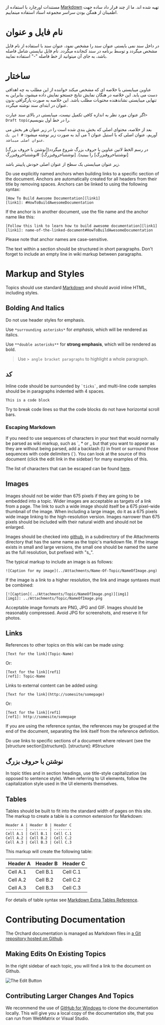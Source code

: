 مستندات اورچارد با استفاده از [Markdown](http://daringfireball.net/projects/markdown/) تهیه شده اند.
ما از چند قرار داد ساده جهت اطمینان از همگن بودن سراسر مجموعه اسناد استفاده مینماییم.

# نام فایل و عنوان

در داخل سند نمی بایستی عنوان سند را مشخص نمود، عنوان سند با استفاده از نام فایل مشخص میگردد و توسط برنامه در سند کنجانده میگردد.
نام فایل نبایستی شامل فاصله باشد، به جای آن میتوانید از خط فاصله "-" استفاده نمایید.


# ساختار

عناوین میبایستی با خلاصه ای که مشخص میکند خواننده از این مطلب به چه اهدافی دست می یابد.
این خلاصه در هنگان نمایش نتایج جستجو نمایش داده میشود، بنابراین به تنهایی میبایستی نشاندهنده محتویات مطلب باشد.
این خلاصه به صورت پارگرافی بدون عنوان در ابتدای سند نوشته میگردد.

اگر عنوان مورد نظر به اندازه کافی تکمیل نیست، میبایستی در بالای سند عبارت`> Draft topic`را در خط اول بنویسیم.

بعد از خلاصه، محتوای اصلی که بخش بندی شده است را در زیر عنوان هر بخش می آوریم، عنوان اصلی که با استیل عنوان 1 می آید به صورت زیر نوشته میشود:
`# این یک عنوان اصلی میباشد`.

در رسم الخط لاتین عناوین با حروف بزرگ شروع میگردد([نوشتن با حروف بزرگ][نوشتنباحروفبزرگ] را ببینید).
[نوشتنباحروفبزرگ]: #نوشتنباحروفبزرگ

زیر عنوان میبایستی یک سطح از عنوان اصلی خودش پایینتر باشد.

Do use explicitly named anchors when building links to a specific section of the document.
Anchors are automatically created for all headers from their title by removing spaces.
Anchors can be linked to using the following syntax:

    [How To Build Awesome Documentation][link1]
    [link1]: #HowToBuildAwesomeDocumentation

If the anchor is in another document, use the file name and the anchor name like this:

    [Follow this link to learn how to build awesome documentation][link1]
    [link1]: name-of-the-linked-document#HowToBuildAwesomeDocumentation

Please note that anchor names are case-sensitive.

The text within a section should be structured in short paragraphs. Don't forget to include an empty line in wiki markup between paragraphs.

# Markup and Styles

Topics should use standard [Markdown](http://daringfireball.net/projects/markdown/) and should avoid inline HTML, including styles.

## Bolding And Italics

Do not use header styles for emphasis.

Use `*surrounding asterisks*` for *emphasis*, which will be rendered as italics.

Use `**double asterisks**` for **strong emphasis**, which will be rendered as bold.

> Use `> angle bracket paragraphs` to highlight a whole paragraph.

## کد

Inline code should be surrounded by `` `ticks` ``, and multi-line code samples should be in paragraphs indented with 4 spaces.

    This is a code block

Try to break code lines so that the code blocks do not have horizontal scroll bars.

### Escaping Markdown

If you need to use sequences of characters in your text that would normally be parsed as wiki markup, such as \`, \* or \_
but that you want to appear as they are without being parsed, add a backlash (\\) in front or surround those sequences with
code delimiters (\`). You can look at the source of this document (click the edit link in the sidebar) for many examples of this.

The list of characters that can be escaped can be found [here](http://daringfireball.net/projects/markdown/syntax#backslash).

## Images

Images should not be wider than 675 pixels if they are going to be embedded into a topic.
Wider images are acceptable as targets of a link from a page.
The link to such a wide image should itself be a 675 pixel-wide thumbnail of the image.
When including a large image, do it as a 675 pixels wide image linking to the high-resolution version.
Images narrower than 675 pixels should be included with their natural width and should not be enlarged.

Images should be checked into [github](https://github.com/OrchardCMS/OrchardDoc/tree/master/Attachments), in 
a subdirectory of the Attachments directory that has the same name as the topic's markdown file.
If the image exists in small and large versions, the small one should be named the same as the full resolution, but prefixed with "s_".

The typical markup to include an image is as follows:

    ![Caption for my image](../Attachments/Name-Of-Topic/NameOfImage.png)
    
If the image is a link to a higher resolution, the link and image syntaxes must be combined:

    [![Caption](../Attachments/Topic/NameOfImage.png)][img1]
    [img1]: ../Attachments/Topic/NameOfImage.png


Acceptable image formats are PNG, JPG and GIF. Images should be reasonably compressed.
Avoid JPG for screenshots, and reserve it for photos.

## Links

References to other topics on this wiki can be made using:

    [Text for the link](Topic-Name)

Or:

    [Text for the link][ref1]
    [ref1]: Topic-Name

Links to external content can be added using:
    
    [Text for the link](http://somesite/somepage)

Or:

    [Text for the link][ref1]
    [ref1]: http://somesite/somepage

If you are using the reference syntax, the references may be grouped at the end of the document, separating the link itself from the reference definition.

Do use links to specific sections of a document where relevant (see the [structure section][structure]).
[structure]: #Structure

## نوشتن با حروف بزرگ

In topic titles and in section headings, use title-style capitalization (as opposed to sentence style).
When referring to UI elements, follow the capitalization style used in the UI elements themselves. 

## Tables

Tables should be built to fit into the standard width of pages on this site.
The markup to create a table is a common extension for Markdown:

    Header A | Header B | Header C
    -------- | -------- | --------
    Cell A.1 | Cell B.1 | Cell C.1
    Cell A.2 | Cell B.2 | Cell C.2
    Cell A.3 | Cell B.3 | Cell C.3

This markup will create the following table:

Header A | Header B | Header C
-------- | -------- | --------
Cell A.1 | Cell B.1 | Cell C.1
Cell A.2 | Cell B.2 | Cell C.2
Cell A.3 | Cell B.3 | Cell C.3

For details of table syntax see [Markdown Extra Tables Reference](http://michelf.com/projects/php-markdown/extra/#table).

# Contributing Documentation

The Orchard documentation is managed as Markdown files in [a Git repository hosted on Github](https://github.com/OrchardCMS/OrchardDoc).

## Making Edits On Existing Topics

In the right sidebar of each topic, you will find a link to the document on Github.

![The Edit Button](../Attachments/Documentation-style-guidelines/TheEditButton.PNG)

## Contributing Larger Changes And Topics

We recommend the use of [GitHub for Windows](http://windows.github.com/)
to clone the documentation locally. This will give you a local copy of the documentation site,
that you can run from WebMatrix or Visual Studio.

